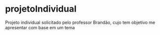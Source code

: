 # projetoIndividual
Projeto individual solicitado pelo professor Brandão, cujo tem objetivo me apresentar com base em um tema
